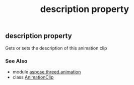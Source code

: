 ﻿---
title: description property
second_title: Aspose.3D for Python via .NET API References
description: 
type: docs
weight: 90
url: /python-net/aspose.threed.animation/animationclip/description/
is_root: false
---

## description property


Gets or sets the description of this animation clip

### See Also
* module [aspose.threed.animation](../../)
* class [AnimationClip](/3d/python-net/aspose.threed.animation/animationclip)
